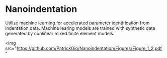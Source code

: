 # Nanoindentation
Utilize machine learning for accelerated parameter identification from indentation data. Machine learing models are trained with synthetic data generated by nonlinear mixed finite element models.


<img src="https://github.com/PatrickGio/Nanoindentation/Figures/Figure_1_2.pdf"

![]()
